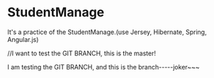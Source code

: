# StudentManage
It's a practice of the StudentManage.(use Jersey, Hibernate, Spring, Angular.js)


//I want to test the GIT BRANCH, this is the master!

I am testing the GIT BRANCH, and this is the branch-----joker~~~